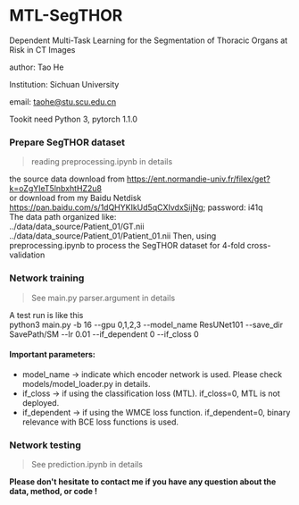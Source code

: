 # MTL-SegTHOR
Dependent Multi-Task Learning for the Segmentation of Thoracic Organs at Risk in CT Images

author: Tao He

Institution: Sichuan University

email: taohe@stu.scu.edu.cn

Tookit need 
Python 3, pytorch 1.1.0

### Prepare SegTHOR dataset
> reading preprocessing.ipynb in details

the source data download from https://ent.normandie-univ.fr/filex/get?k=oZgYIeT5lnbxhtHZ2u8 \
or  download from my Baidu Netdisk https://pan.baidu.com/s/1dQHYKIkUd5qCXIvdxSijNg; password: i41q \
The data path organized like: \
../data/data_source/Patient_01/GT.nii \
../data/data_source/Patient_01/Patient_01.nii
Then, using preprocessing.ipynb to process the SegTHOR dataset for 4-fold cross-validation

### Network training
> See main.py parser.argument in details

A test run is  like this \
python3 main.py -b 16 --gpu 0,1,2,3 --model_name ResUNet101 --save_dir SavePath/SM --lr 0.01 --if_dependent 0 --if_closs 0

#### Important parameters:
- model_name -> indicate which encoder network is used. Please check models/model_loader.py in details.
- if_closs -> if using the classification loss (MTL). if_closs=0, MTL is not deployed.
- if_dependent -> if using the WMCE loss function. if_dependent=0, binary relevance with BCE loss functions is used.

### Network testing
> See prediction.ipynb in details
 
**Please don't hesitate to contact me if you have any question about the data, method, or code !**

